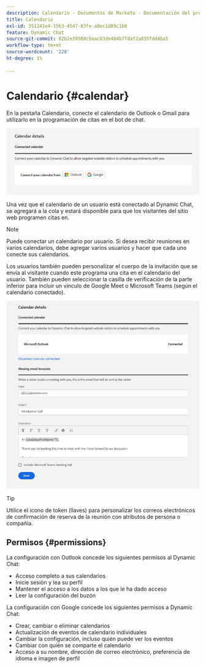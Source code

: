 ```yaml
---
description: Calendario - Documentos de Marketo - Documentación del producto
title: Calendario
exl-id: 351241e4-15b3-4547-83fe-a8ec1d89c1b0
feature: Dynamic Chat
source-git-commit: 02b2e39580c5eac63de4b4b7fdaf2a835fdd4ba5
workflow-type: tm+mt
source-wordcount: '228'
ht-degree: 1%

---
```


# Calendario {#calendar}

En la pestaña Calendario, conecte el calendario de Outlook o Gmail para utilizarlo en la programación de citas en el bot de chat.

![](assets/calendar-1.png)

Una vez que el calendario de un usuario está conectado al Dynamic Chat, se agregará a la cola y estará disponible para que los visitantes del sitio web programen citas en.

>[!NOTE]
>
>Puede conectar un calendario por usuario. Si desea recibir reuniones en varios calendarios, debe agregar varios usuarios y hacer que cada uno conecte sus calendarios.

Los usuarios también pueden personalizar el cuerpo de la invitación que se envía al visitante cuando este programa una cita en el calendario del usuario. También pueden seleccionar la casilla de verificación de la parte inferior para incluir un vínculo de Google Meet o Microsoft Teams (según el calendario conectado).

![](assets/calendar-2.png)

>[!TIP]
>
>Utilice el icono de token (llaves) para personalizar los correos electrónicos de confirmación de reserva de la reunión con atributos de persona o compañía.

## Permisos {#permissions}

La configuración con Outlook concede los siguientes permisos al Dynamic Chat:

* Acceso completo a sus calendarios
* Inicie sesión y lea su perfil
* Mantener el acceso a los datos a los que le ha dado acceso
* Leer la configuración del buzón

La configuración con Google concede los siguientes permisos a Dynamic Chat:

* Crear, cambiar o eliminar calendarios
* Actualización de eventos de calendario individuales
* Cambiar la configuración, incluso quién puede ver los eventos
* Cambiar con quién se comparte el calendario
* Acceso a su nombre, dirección de correo electrónico, preferencia de idioma e imagen de perfil
